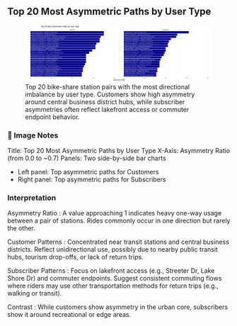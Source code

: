 ## Top 20 Most Asymmetric Paths by User Type 

<figure class="float-right">
  <a href="../TOP_20_Most_Asymmetric_Paths_by_User_Type.png" target="_blank" title="Select image to open full sized chart">
  <img src="../TOP_20_Most_Asymmetric_Paths_by_User_Type.png" alt="Bar charts comparing the top 20 most asymmetric bike share paths for customers and subscribers. Each bar represents a path with a high one-way trip imbalance, measured by asymmetry ratio.">
  </a>
  <figcaption>
  Top 20 bike-share station pairs with the most directional imbalance by user type. Customers show high asymmetry around central business district hubs, while subscriber asymmetries often reflect lakefront access or commuter endpoint behavior.
  </figcaption>
</figure>

### 📝 Image Notes

Title: Top 20 Most Asymmetric Paths by User Type
X-Axis: Asymmetry Ratio (from 0.0 to ~0.7)
Panels: Two side-by-side bar charts

-   Left panel: Top asymmetric paths for Customers
-   Right panel: Top asymmetric paths for Subscribers

### Interpretation

Asymmetry Ratio
:   A value approaching 1 indicates heavy one-way usage between a pair of stations.  Rides commonly occur in one direction but rarely the other.

Customer Patterns
:   Concentrated near transit stations and central business districts.  Reflect unidirectional use, possibly due to nearby public transit hubs, tourism drop-offs, or lack of return trips.

Subscriber Patterns
:   Focus on lakefront access (e.g., Streeter Dr, Lake Shore Dr) and commuter endpoints.  Suggest consistent commuting flows where riders may use other transportation methods for return trips (e.g., walking or transit).

Contrast
: While customers show asymmetry in the urban core, subscribers show it around recreational or edge areas.


